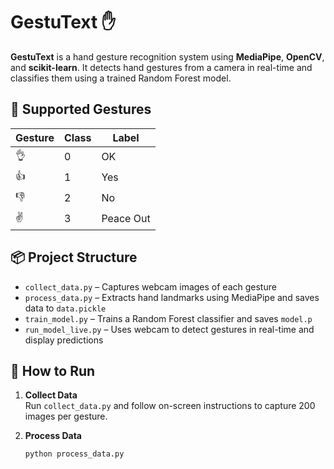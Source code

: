 # GestuText ✋

**GestuText** is a hand gesture recognition system using **MediaPipe**, **OpenCV**, and **scikit-learn**. It detects hand gestures from a camera in real-time and classifies them using a trained Random Forest model.

## 🤖 Supported Gestures

| Gesture   | Class | Label       |
|----------|--------|-------------|
| 👌       | 0      | OK          |
| 👍       | 1      | Yes         |
| 👎       | 2      | No          |
| ✌️       | 3      | Peace Out   |

## 📦 Project Structure

- `collect_data.py` – Captures webcam images of each gesture
- `process_data.py` – Extracts hand landmarks using MediaPipe and saves data to `data.pickle`
- `train_model.py` – Trains a Random Forest classifier and saves `model.p`
- `run_model_live.py` – Uses webcam to detect gestures in real-time and display predictions

## 🚀 How to Run

1. **Collect Data**  
   Run `collect_data.py` and follow on-screen instructions to capture 200 images per gesture.

2. **Process Data**  
   ```bash
   python process_data.py
